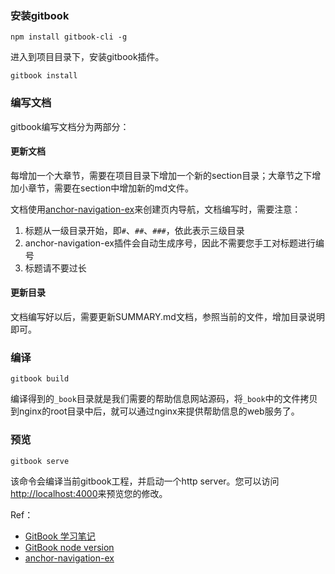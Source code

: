 
### 安装gitbook

```
npm install gitbook-cli -g
```

进入到项目目录下，安装gitbook插件。

```
gitbook install
```

### 编写文档

gitbook编写文档分为两部分：

#### 更新文档

每增加一个大章节，需要在项目目录下增加一个新的section目录；大章节之下增加小章节，需要在section中增加新的md文件。

文档使用[anchor-navigation-ex](https://github.com/zq99299/gitbook-plugin-anchor-navigation-ex)来创建页内导航，文档编写时，需要注意：

1. 标题从一级目录开始，即`#`、`##`、`###`，依此表示三级目录
2. anchor-navigation-ex插件会自动生成序号，因此不需要您手工对标题进行编号
3. 标题请不要过长

#### 更新目录

文档编写好以后，需要更新SUMMARY.md文档，参照当前的文件，增加目录说明即可。


### 编译

```
gitbook build
```

编译得到的`_book`目录就是我们需要的帮助信息网站源码，将`_book`中的文件拷贝到nginx的root目录中后，就可以通过nginx来提供帮助信息的web服务了。

### 预览

```
gitbook serve
```

该命令会编译当前gitbook工程，并启动一个http server。您可以访问[http://localhost:4000](http://localhost:4000)来预览您的修改。

Ref：

- [GitBook 学习笔记](https://yangjh.oschina.io/gitbook/)
- [GitBook node version](https://github.com/GitbookIO/gitbook/blob/master/docs/setup.md)
- [anchor-navigation-ex](https://github.com/zq99299/gitbook-plugin-anchor-navigation-ex)